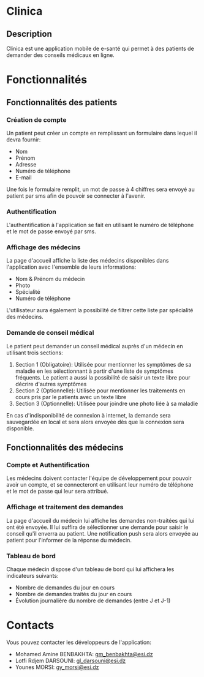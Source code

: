 # Clinica
## Description
Clinica est une application mobile de e-santé qui permet à des patients de demander des conseils médicaux en ligne.

# Fonctionnalités
## Fonctionnalités des patients
### Création de compte
Un patient peut créer un compte en remplissant un formulaire dans lequel il devra fournir:
- Nom
- Prénom
- Adresse
- Numéro de téléphone
- E-mail

Une fois le formulaire remplit, un mot de passe à 4 chiffres sera envoyé au patient par sms afin de pouvoir se connecter à l'avenir.

### Authentification
L'authentification à l'application se fait en utilisant le numéro de téléphone et le mot de passe envoyé par sms.

### Affichage des médecins
La page d'accueil affiche la liste des médecins disponibles dans l'application avec l'ensemble de leurs informations:
- Nom & Prénom du médecin
- Photo 
- Spécialité
- Numéro de téléphone

L'utilisateur aura également la possibilité de filtrer cette liste par spécialité des médecins.

### Demande de conseil médical
Le patient peut demander un conseil médical auprès d'un médecin en utilisant trois sections:
1. Section 1 (Obligatoire): Utilisée pour mentionner les symptômes de sa maladie en les sélectionnant à partir d'une liste de symptômes fréquents. Le patient a aussi la possibilité de saisir un texte libre pour décrire d'autres symptômes
2. Section 2 (Optionnelle): Utilisée pour mentionner les traitements en cours pris par le patients avec un texte libre
3. Section 3 (Optionnelle): Utilisée pour joindre une photo liée à sa maladie

En cas d'indisponibilité de connexion à internet, la demande sera sauvegardée en local et sera alors envoyée dès que la connexion sera disponible.

## Fonctionnalités des médecins
### Compte et Authentification
Les médecins doivent contacter l'équipe de développement pour pouvoir avoir un compte, et se connecteront en utilisant leur numéro de téléphone et le mot de passe qui leur sera attribué.

### Affichage et traitement des demandes
La page d'accueil du médecin lui affiche les demandes non-traitées qui lui ont été envoyée. Il lui suffira de sélectionner une demande pour saisir le conseil qu'il enverra au patient.
Une notification push sera alors envoyée au patient pour l'informer de la réponse du médecin.

### Tableau de bord 
Chaque médecin dispose d'un tableau de bord qui lui affichera les indicateurs suivants:
- Nombre de demandes du jour en cours
- Nombre de demandes traités du jour en cours
- Évolution journalière du nombre de demandes (entre J et J-1)

# Contacts
Vous pouvez contacter les développeurs de l'application:   
- Mohamed Amine BENBAKHTA: [gm_benbakhta@esi.dz](mailto:gm_benbakhta@esi.dz)    
- Lotfi Rdjem DARSOUNI: [gl_darsouni@esi.dz](mailto:gl_darsouni@esi.dz)    
- Younes MORSI: [gy_morsi@esi.dz](mailto:gy_morsi@esi.dz)
